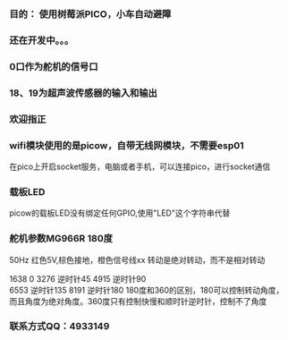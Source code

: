 ### 目的： 使用树莓派PICO，小车自动避障
### 还在开发中。。。
### 0口作为舵机的信号口
### 18、19为超声波传感器的输入和输出
### 欢迎指正
### wifi模块使用的是picow，自带无线网模块，不需要esp01
在pico上开启socket服务，电脑或者手机，可以连接pico，进行socket通信
### 载板LED
picow的载板LED没有绑定任何GPIO,使用"LED"这个字符串代替
### 舵机参数MG966R 180度
50Hz
红色5V,棕色接地，橙色信号线xx
转动是绝对转动，而不是相对转动

1638    0
3276  逆时针45
4915 逆时针90     
6553  逆时针135
8191  逆时针180
180度和360的区别，180可以控制转动角度，而且角度为绝对角度。360度只有控制快慢和顺时针逆时针，控制不了角度
### 联系方式QQ：4933149
